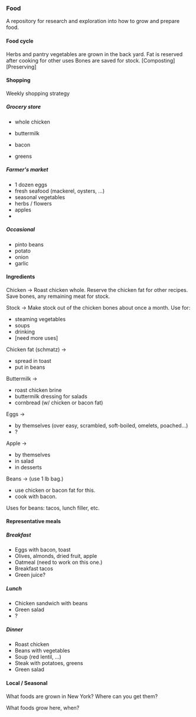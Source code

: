 ### Food

A repository for research and exploration into how to grow and prepare food.

#### Food cycle

Herbs and pantry vegetables are grown in the back yard.
Fat is reserved after cooking for other uses
Bones are saved for stock.
[Composting]
[Preserving]

#### Shopping

Weekly shopping strategy

##### Grocery store

* whole chicken
* buttermilk
* bacon

* greens


##### Farmer's market

* 1 dozen eggs
* fresh seafood (mackerel, oysters, ...)
* seasonal vegetables
* herbs / flowers
* apples
* 

##### Occasional

* pinto beans
* potato
* onion
* garlic

#### Ingredients

Chicken ->  Roast chicken whole. Reserve the chicken fat for other recipes.  Save bones, any remaining meat for stock.

Stock -> Make stock out of the chicken bones about once a month. Use for: 
* steaming vegetables
* soups
* drinking
* [need more uses]

Chicken fat (schmatz) -> 
* spread in toast
* put in beans


Buttermilk ->
* roast chicken brine
* buttermilk dressing for salads
* cornbread (w/ chicken or bacon fat)

Eggs ->
* by themselves (over easy, scrambled, soft-boiled, omelets, poached...)
* ?

Apple -> 
* by themselves
* in salad
* in desserts

Beans -> (use 1 lb bag.)
* use chicken or bacon fat for this.
* cook with bacon.


Uses for beans: tacos, lunch filler, etc.


#### Representative meals

##### Breakfast

* Eggs with bacon, toast
* Olives, almonds, dried fruit, apple
* Oatmeal (need to work on this one.)
* Breakfast tacos
* Green juice?

##### Lunch

* Chicken sandwich with beans
* Green salad
* ?

##### Dinner

* Roast chicken
* Beans with vegetables
* Soup (red lentil, ...)
* Steak with potatoes, greens
* Green salad



#### Local / Seasonal

What foods are grown in New York?
Where can you get them?

What foods grow here, when?

